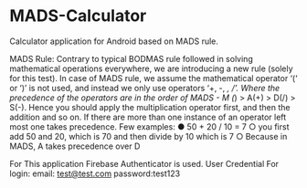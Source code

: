 # MADS-Calculator

Calculator application for Android based on MADS rule.

MADS Rule:
Contrary to typical BODMAS rule followed in solving mathematical operations everywhere, we
are introducing a new rule (solely for this test). In case of MADS rule, we assume the
mathematical operator ‘(‘ or ‘)’ is not used, and instead we only use operators ‘+, -, *, /’. Where
the precedence of the operators are in the order of MADS - M (*) > A(+) > D(/) > S(-). Hence
you should apply the multiplication operator first, and then the addition and so on. If there are
more than one instance of an operator left most one takes precedence. Few examples:
● 50 + 20 / 10 = 7
○ you first add 50 and 20, which is 70 and then divide by 10 which is 7
○ Because in MADS, A takes precedence over D

For This application Firebase Authenticator is used.
User Credential For login:
email: test@test.com
password:test123





